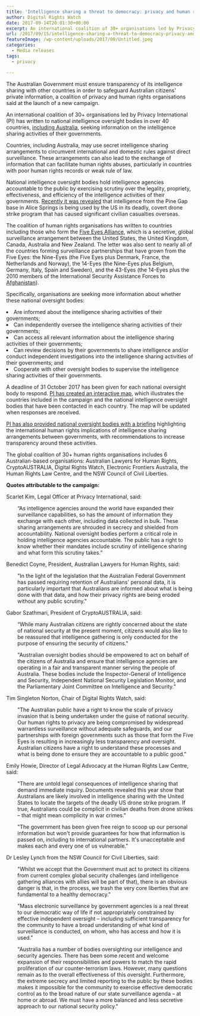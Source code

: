 ```yaml
---
title: 'Intelligence sharing a threat to democracy: privacy and human rights organisations launch international campaign'
author: Digital Rights Watch
date: 2017-09-14T20:01:30+00:00
excerpt: An international coalition of 30+ organisations led by Privacy International (PI) has written to national intelligence oversight bodies in over 40 countries, including Australia, seeking information on the intelligence sharing activities of their governments.
url: /2017/09/15/intelligence-sharing-a-threat-to-democracy-privacy-and-human-rights-organisations-launch-international-campaign/
featureImage: /wp-content/uploads/2017/09/Untitled.jpeg
categories:
  - Media releases
tags:
  - privacy

---
```

<span style="font-weight: 400;">The Australian Government must ensure transparency of its intelligence sharing with other countries in order to safeguard Australian citizens' private information, a coalition of privacy and human rights organisations said at the launch of a new campaign.</span>

<span style="font-weight: 400;">An international coalition of 30+ organisations led by Privacy International (PI) has written to national intelligence oversight bodies in over 40 countries, </span>[<span style="font-weight: 400;">including Australia</span>][1]<span style="font-weight: 400;">, seeking information on the intelligence sharing activities of their governments. </span>

<span style="font-weight: 400;">Countries, including Australia, may use secret intelligence sharing arrangements to circumvent international and domestic rules against direct surveillance. These arrangements can also lead to the exchange of information that can facilitate human rights abuses, particularly in countries with poor human rights records or weak rule of law.</span>

<span style="font-weight: 400;">National intelligence oversight bodies hold intelligence agencies accountable to the public by exercising scrutiny over the legality, propriety, effectiveness, and efficiency of the intelligence activities of their governments. </span>[<span style="font-weight: 400;">Recently it was revealed</span>][2] <span style="font-weight: 400;">that intelligence from the Pine Gap base in Alice Springs is being used by the US in its deadly, covert drone strike program that has caused significant civilian casualties overseas.</span>

<span style="font-weight: 400;">The coalition of human rights organisations has written to countries including those who form the</span> [<span style="font-weight: 400;">Five Eyes Alliance</span>][3]<span style="font-weight: 400;">, which is a secretive, global surveillance arrangement between the United States, the United Kingdom, Canada, Australia and New Zealand. The letter was also sent to nearly all of the countries forming surveillance partnerships that have grown from the Five Eyes: the Nine-Eyes (the Five Eyes plus Denmark, France, the Netherlands and Norway), the 14-Eyes (the Nine-Eyes plus Belgium, Germany, Italy, Spain and Sweden), and the 43-Eyes (the 14-Eyes plus the 2010 members of the International Security Assistance Forces to</span> [<span style="font-weight: 400;">Afghanistan</span>][4]<span style="font-weight: 400;">).</span>

<span style="font-weight: 400;">Specifically, organisations are seeking more information about whether these national oversight bodies:</span>

<li style="font-weight: 400;">
  <span style="font-weight: 400;">Are informed about the intelligence sharing activities of their governments;</span>
</li>
<li style="font-weight: 400;">
  <span style="font-weight: 400;">Can independently oversee the intelligence sharing activities of their governments;</span>
</li>
<li style="font-weight: 400;">
  <span style="font-weight: 400;">Can access all relevant information about the intelligence sharing activities of their governments;</span>
</li>
<li style="font-weight: 400;">
  <span style="font-weight: 400;">Can review decisions by their governments to share intelligence and/or conduct independent investigations into the intelligence sharing activities of their governments; and</span>
</li>
<li style="font-weight: 400;">
  <span style="font-weight: 400;">Cooperate with other oversight bodies to supervise the intelligence sharing activities of their governments.</span>
</li>

<span style="font-weight: 400;">A deadline of 31 October 2017 has been given for each national oversight body to respond. </span>[<span style="font-weight: 400;">PI has created an interactive map</span>][5]<span style="font-weight: 400;">, which illustrates the countries included in the campaign and the national intelligence oversight bodies that have been contacted in each country. The map will be updated when responses are received.</span>

[<span style="font-weight: 400;">PI has also provided national oversight bodies with a briefing</span>][6] <span style="font-weight: 400;">highlighting the international human rights implications of intelligence sharing arrangements between governments, with recommendations to increase transparency around these activities.</span>

<span style="font-weight: 400;">The global coalition of 30+ human rights organisations includes 6 Australian-based organisations: Australian Lawyers for Human Rights, CryptoAUSTRALIA, Digital Rights Watch, Electronic Frontiers Australia, the Human Rights Law Centre, and the NSW Council of Civil Liberties.</span>



**Quotes attributable to the campaign:**

<span style="font-weight: 400;">Scarlet Kim, Legal Officer at Privacy International, said:</span>

<p style="padding-left: 30px;">
  <span style="font-weight: 400;">&#8220;As intelligence agencies around the world have expanded their surveillance capabilities, so has the amount of information they exchange with each other, including data collected in bulk. These sharing arrangements are shrouded in secrecy and shielded from accountability. National oversight bodies perform a critical role in holding intelligence agencies accountable. The public has a right to know whether their mandates include scrutiny of intelligence sharing and what form this scrutiny takes.&#8221;</span>
</p>



<span style="font-weight: 400;">Benedict Coyne, President, Australian Lawyers for Human Rights, said:</span>

<p style="padding-left: 30px;">
  <span style="font-weight: 400;">"In the light of the legislation that the Australian Federal Government has passed requiring retention of Australians' personal data, it is particularly important that Australians are informed about what is being done with that data, and how their privacy rights are being eroded without any public scrutiny."</span>
</p>



<span style="font-weight: 400;">Gabor Szathmari, President of CryptoAUSTRALIA, said:</span>

<p style="padding-left: 30px;">
  <span style="font-weight: 400;">&#8220;While many Australian citizens are rightly concerned about the state of national security at the present moment, citizens would also like to be reassured that intelligence gathering is only conducted for the purpose of ensuring the security of citizens."</span>
</p>

<p style="padding-left: 30px;">
  <span style="font-weight: 400;">"Australian oversight bodies should be empowered to act on behalf of the citizens of Australia and ensure that intelligence agencies are operating in a fair and transparent manner serving the people of Australia. These bodies include the Inspector-General of Intelligence and Security, Independent National Security Legislation Monitor, and the Parliamentary Joint Committee on Intelligence and Security.&#8221;</span>
</p>



<span style="font-weight: 400;">Tim Singleton Norton, Chair of Digital Rights Watch, said:</span>

<p style="padding-left: 30px;">
  <span style="font-weight: 400;">"The Australian public have a right to know the scale of privacy invasion that is being undertaken under the guise of national security. Our human rights to privacy are being compromised by widespread warrantless surveillance without adequate safeguards, and our partnerships with foreign governments such as those that form the Five Eyes is resulting in increasingly less transparency and oversight. Australian citizens have a right to understand these processes and what is being done to ensure they are accountable to a public good."</span>
</p>



<span style="font-weight: 400;">Emily Howie, Director of Legal Advocacy at the Human Rights Law Centre, said:</span>

<p style="padding-left: 30px;">
  <span style="font-weight: 400;">"There are untold legal consequences of intelligence sharing that demand immediate inquiry. Documents revealed this year show that Australians are likely involved in intelligence sharing with the United States to locate the targets of the deadly US drone strike program.  If true, Australians could be complicit in civilian deaths from drone strikes &#8211; that might mean complicity in war crimes."</span>
</p>

<p style="padding-left: 30px;">
  <span style="font-weight: 400;">"The government has been given free reign to scoop up our personal information but won't provide guarantees for how that information is passed on, including to international partners. It's unacceptable and makes each and every one of us vulnerable." </span>
</p>



<span style="font-weight: 400;">Dr Lesley Lynch from the NSW Council for Civil Liberties, said:</span>

<p style="padding-left: 30px;">
  <span style="font-weight: 400;">"Whilst we accept that the Government must act to protect its citizens from current complex global security challenges (and intelligence gathering alliances with allies will be part of that), there is an obvious danger is that, in the process, we trash the very  core liberties that are fundamental to a healthy democracy."</span>
</p>

<p style="padding-left: 30px;">
  <span style="font-weight: 400;">"Mass electronic surveillance by government agencies is a real threat to our democratic way of life if not appropriately constrained by effective independent oversight  &#8211; including sufficient transparency for the community to have a broad understanding of what kind of surveillance is conducted, on whom, who has access and how it is used."</span>
</p>

<p style="padding-left: 30px;">
  <span style="font-weight: 400;">"Australia has a number of bodies oversighting our intelligence and security agencies. There has been some recent and welcome expansion of their responsibilities and  powers to match the rapid proliferation of our counter-terrorism laws. However, many questions remain as to the overall effectiveness of this oversight. Furthermore, the extreme secrecy and limited reporting to the public by these bodies makes it impossible for the community to exercise  effective democratic control as to the broad nature of our state surveillance agenda – at home or abroad. We must have a more balanced and less secretive approach to our national security policy."</span>
</p>

 [1]: /wp-content/uploads/2017/09/AUS-Open-Letter-on-Intelligence-Sharing-and-Oversight-Inspector-General.pdf
 [2]: https://theintercept.com/2017/08/19/nsa-spy-hub-cia-pine-gap-australia/
 [3]: https://privacyinternational.org/node/1480
 [4]: http://www.nato.int/cps/en/natohq/topics_69366.htm
 [5]: https://privacyinternational.carto.com/builder/28fccac2-3349-46e5-91bd-fd676d0efe1f/embed
 [6]: https://www.documentcloud.org/documents/3990954-PI-Briefing-to-National-Intelligence-Oversight.html
